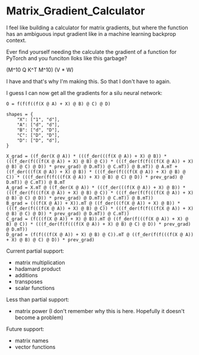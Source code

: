 # Matrix_Gradient_Calculator
I feel like building a calculator for matrix gradients, but where the function has an ambiguous input gradient like in a machine learning backprop context.


Ever find yourself needing the calculate the gradient of a function for PyTorch and you funciton lloks like this garbage?

(M^10 Q K^T M^10) (V * W)

I have and that's why I'm making this. So that I don't have to again.




I guess I can now get all the gradients for a silu neural network:

```
O = f(f(f((f(X @ A) + X) @ B) @ C) @ D)

shapes = {
    "X": ["1", "d"],
    "A": ["d", "d"],
    "B": ["d", "D"],
    "C": ["D", "D"],
    "D": ["D", "d"],
}

X_grad = ((f_der(X @ A)) * (((f_der(((f(X @ A)) + X) @ B)) * (((f_der(f(((f(X @ A)) + X) @ B) @ C)) * (((f_der(f(f(((f(X @ A)) + X) @ B) @ C) @ D)) * prev_grad) @ D.mT)) @ C.mT)) @ B.mT)) @ A.mT + ((f_der(((f(X @ A)) + X) @ B)) * (((f_der(f(((f(X @ A)) + X) @ B) @ C)) * (((f_der(f(f(((f(X @ A)) + X) @ B) @ C) @ D)) * prev_grad) @ D.mT)) @ C.mT)) @ B.mT
A_grad = X.mT @ ((f_der(X @ A)) * (((f_der(((f(X @ A)) + X) @ B)) * (((f_der(f(((f(X @ A)) + X) @ B) @ C)) * (((f_der(f(f(((f(X @ A)) + X) @ B) @ C) @ D)) * prev_grad) @ D.mT)) @ C.mT)) @ B.mT))
B_grad = (((f(X @ A)) + X)).mT @ ((f_der(((f(X @ A)) + X) @ B)) * (((f_der(f(((f(X @ A)) + X) @ B) @ C)) * (((f_der(f(f(((f(X @ A)) + X) @ B) @ C) @ D)) * prev_grad) @ D.mT)) @ C.mT))
C_grad = (f(((f(X @ A)) + X) @ B)).mT @ ((f_der(f(((f(X @ A)) + X) @ B) @ C)) * (((f_der(f(f(((f(X @ A)) + X) @ B) @ C) @ D)) * prev_grad) @ D.mT))        
D_grad = (f(f(((f(X @ A)) + X) @ B) @ C)).mT @ ((f_der(f(f(((f(X @ A)) + X) @ B) @ C) @ D)) * prev_grad)
```




Current partial support:
- matrix multiplication
- hadamard product
- additions
- transposes
- scalar functions

Less than partial support:
- matrix power (I don't remember why this is here. Hopefully it doesn't become a problem)

Future support:
- matrix names
- vector functions